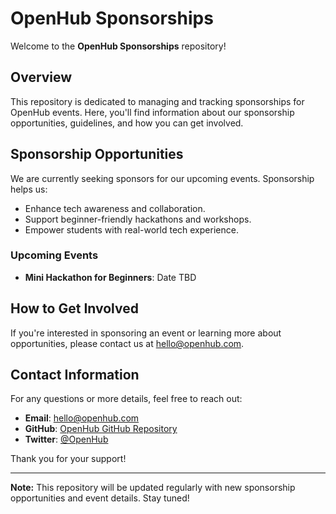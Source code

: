 
# OpenHub Sponsorships

Welcome to the **OpenHub Sponsorships** repository!

## Overview

This repository is dedicated to managing and tracking sponsorships for OpenHub events. Here, you'll find information about our sponsorship opportunities, guidelines, and how you can get involved.

## Sponsorship Opportunities

We are currently seeking sponsors for our upcoming events. Sponsorship helps us:

- Enhance tech awareness and collaboration.
- Support beginner-friendly hackathons and workshops.
- Empower students with real-world tech experience.

### Upcoming Events

- **Mini Hackathon for Beginners**: Date TBD

## How to Get Involved

If you're interested in sponsoring an event or learning more about opportunities, please contact us at [hello@openhub.com](mailto:open8hub@gmail.com).

## Contact Information

For any questions or more details, feel free to reach out:

- **Email**: [hello@openhub.com](mailto:open8hub@gmail.com)
- **GitHub**: [OpenHub GitHub Repository](https://github.com/Open-Hub-Community)
- **Twitter**: [@OpenHub](https://x.com/open8hub)

Thank you for your support!

---

**Note:** This repository will be updated regularly with new sponsorship opportunities and event details. Stay tuned!
